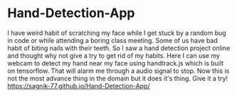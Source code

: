 # Hand-Detection-App
I have weird habit of scratching my face while I get stuck by a random bug in code or while attending a boring class meeting.  Some of us have bad habit of biting nails with their teeth.  So I saw a hand detection project online and thought why not give a try to get rid of my habits.  Here I can use my webcam to detect my hand near my face using handtrack.js which is built on tensorflow.  That will alarm me through a audio signal to stop. Now this is not the most advance thing in the domain  but it does it's thing. Give it a try!
https://sagnik-77.github.io/Hand-Detection-App/
